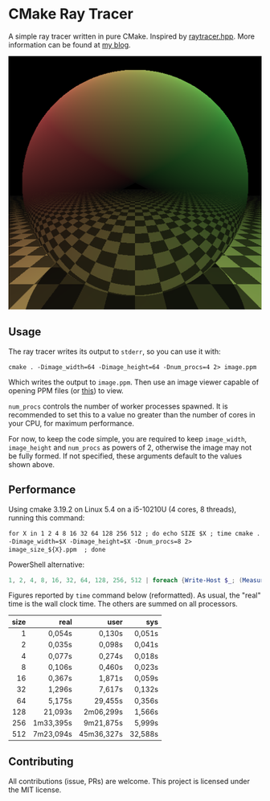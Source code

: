 # CMake Ray Tracer

A simple ray tracer written in pure CMake. Inspired by [raytracer.hpp](https://github.com/tcbrindle/raytracer.hpp). More information can be found at [my blog](https://64.github.io/cmake-raytracer).

![image](render.png)

## Usage

The ray tracer writes its output to `stderr`, so you can use it with:

```
cmake . -Dimage_width=64 -Dimage_height=64 -Dnum_procs=4 2> image.ppm
```

Which writes the output to `image.ppm`. Then use an image viewer capable of opening PPM files (or [this](http://www.cs.rhodes.edu/welshc/COMP141_F16/ppmReader.html)) to view.

`num_procs` controls the number of worker processes spawned. It is recommended to set this to a value no greater than the number of cores in your CPU, for maximum performance.

For now, to keep the code simple, you are required to keep `image_width`, `image_height` and `num_procs` as powers of 2, otherwise the image may not be fully formed. If not specified, these arguments default to the values shown above.

## Performance

Using cmake 3.19.2 on Linux 5.4 on a i5-10210U (4 cores, 8 threads), running this command:

```shell
for X in 1 2 4 8 16 32 64 128 256 512 ; do echo SIZE $X ; time cmake . -Dimage_width=$X -Dimage_height=$X -Dnum_procs=8 2> image_size_${X}.ppm  ; done
```
PowerShell alternative:
```powershell
1, 2, 4, 8, 16, 32, 64, 128, 256, 512 | foreach {Write-Host $_; (Measure-Command { cmake . "-Dimage_width=$_" "-Dimage_height=$_" "-Dnum_procs=$Env:NUMBER_OF_PROCESSORS" 2> image_size_$_.ppm }).TotalSeconds }
```

Figures reported by `time` command below (reformatted).  As usual, the "real" time is the wall clock time.  The others are summed on all processors.

| size | real | user | sys |
| ---: | ---: | ---: | --: |
| 1	|    0,054s	|    0,130s	|    0,051s |
| 2	|    0,035s	|    0,098s	|    0,041s |
| 4	|    0,077s	|    0,274s	|    0,018s |
| 8	|    0,106s	|    0,460s	|    0,023s |
| 16	|    0,367s	|    1,871s	|    0,059s |
| 32	|    1,296s	|    7,617s	|    0,132s |
| 64	|    5,175s	|   29,455s	|    0,356s |
| 128	|   21,093s	| 2m06,299s	|    1,566s |
| 256	| 1m33,395s	| 9m21,875s	|    5,999s |
| 512	| 7m23,094s | 45m36,327s |   32,588s |

## Contributing

All contributions (issue, PRs) are welcome. This project is licensed under the MIT license.
